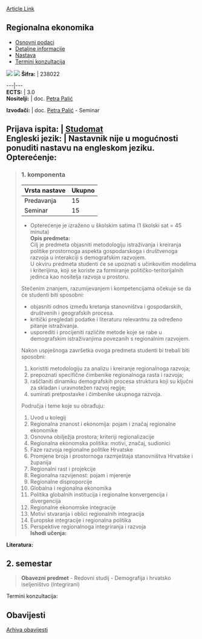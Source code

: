[Article Link](https://www.fhs.hr/predmet/regeko)

## Regionalna ekonomika
  * [Osnovni podaci](https://www.fhs.hr/predmet/regeko#v1id-904867_280136_1_0 "Osnovni podaci")
  * [Detaljne informacije](https://www.fhs.hr/predmet/regeko#v1id-904867_280136_1_1 "Detaljne informacije")
  * [Nastava](https://www.fhs.hr/predmet/regeko#v1id-904867_280136_1_2 "Nastava")
  * [Termini konzultacija](https://www.fhs.hr/predmet/regeko#v1id-904867_280136_1_3 "Termini konzultacija")


[![](https://www.fhs.hr/img/flags/gif/hr.gif)](https://www.fhs.hr/predmet/regeko) [![](https://www.fhs.hr/img/flags/gif/gb.gif)](https://www.fhs.hr/en/course/regeco)
**Šifra:** |  238022  
  
---|---  
**ECTS:** |  3.0   
**Nositelji:** |  doc. [Petra Palić](https://www.fhs.hr/djelatnik/petra.palic)   
  
**Izvođači:** |  doc. [Petra Palić](https://www.fhs.hr/djelatnik/petra.palic) - Seminar  
  
**Prijava ispita:** |  [Studomat](http://www.isvu.hr/studomat)  
**Engleski jezik:** |  Nastavnik nije u mogućnosti ponuditi nastavu na engleskom jeziku.   
**Opterećenje:**  
---  
> ### 1. komponenta
> | Vrsta nastave | Ukupno  
> ---|---  
> Predavanja | 15  
> Seminar | 15  
> * Opterećenje je izraženo u školskim satima (1 školski sat = 45 minuta)   
**Opis predmeta:**  
> Cilj je predmeta objasniti metodologiju istraživanja i kreiranja politike prostornoga aspekta gospodarskoga i društvenoga razvoja u interakciji s demografskim razvojem.   
>  U okviru predmeta studenti će se upoznati s učinkovitim modelima i kriterijima, koji se koriste za formiranje političko-teritorijalnih jedinca kao nositelja razvoja u prostoru.  
>    
>  Stečenim znanjem, razumijevanjem i kompetencijama očekuje se da će studenti biti sposobni:  
>  - objasniti odnos između kretanja stanovništva i gospodarskih, društvenih i geografskih procesa.  
>  - kritički pregledati podatke i literaturu relevantnu za određeno pitanje istraživanja.  
>  - usporediti i procijeniti različite metode koje se rabe u demografskim istraživanjima povezanih s regionalnim razvojem.  
>    
>  Nakon uspješnoga završetka ovoga predmeta studenti bi trebali biti sposobni:  
>  1. koristiti metodologiju za analizu i kreiranje regionalnoga razvoja;   
>  2. prepoznati specifične čimbenike regionalnoga rasta i razvoja;  
>  3. raščlaniti dinamiku demografskih procesa struktura koji su ključni za skladan i uravnotežen razvoj regije;   
>  4. sumirati pretpostavke i čimbenike ukupnoga razvoja.  
>    
>  Područja i teme koje su obrađuju:   
>  1. Uvod u kolegij  
>  2. Regionalna znanost i ekonomija: pojam i značaj regionalne ekonomike  
>  3. Osnovna obilježja prostora; kriteriji regionalizacije   
>  4. Regionalna ekonomska politika: motivi, značaj, sudionici  
>  5. Faze razvoja regionalne politike Hrvatske  
>  6. Promjene broja i prostornoga razmještaja stanovništva Hrvatske i županija  
>  7. Regionalni rast i projekcije  
>  8. Regionalna razvijenost: pojam i mjerenje  
>  9. Regionalne disproporcije  
>  10. Globalna i regionalna ekonomika  
>  11. Politika globalnih institucija i regionalne konvergencija i divergencija  
>  12. Regionalne ekonomske integracije  
>  13. Motivi stvaranja i oblici regionalnih integracija  
>  14. Europske integracije i regionalna politika  
>  15. Perspektive regionalnoga integriranja i razvoja  
**Ishodi učenja:**  

  
**Literatura:**  

  
**2. semestar**  
---  
> **Obavezni predmet** - Redovni studij - Demografija i hrvatsko iseljeništvo (integrirani)  
>   
Termini konzultacija: 


## Obavijesti
[Arhiva obavijesti](https://www.fhs.hr/predmet/regeko?@=21j11#news_122179 "Arhiva obavijesti")
